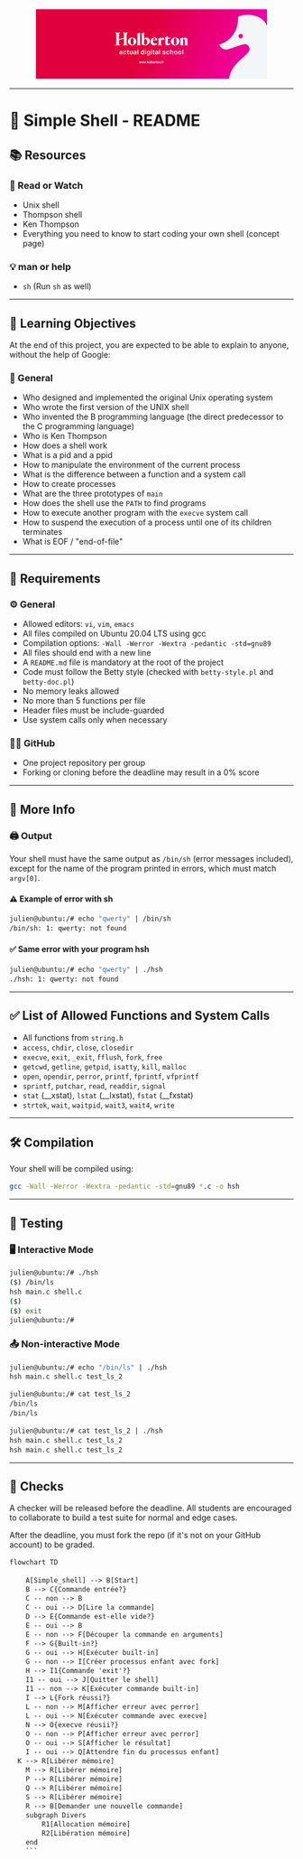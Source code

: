 <div align="center"><img src="https://github.com/ksyv/holbertonschool-web_front_end/blob/main/baniere_holberton.png"></div>

---

# 🐚 Simple Shell - README

## 📚 Resources

### 📖 Read or Watch

- Unix shell
- Thompson shell
- Ken Thompson
- Everything you need to know to start coding your own shell (concept page)

### 💡 man or help

- `sh` (Run `sh` as well)

---

## 🎯 Learning Objectives

At the end of this project, you are expected to be able to explain to anyone, without the help of Google:

### 🧠 General

- Who designed and implemented the original Unix operating system
- Who wrote the first version of the UNIX shell
- Who invented the B programming language (the direct predecessor to the C programming language)
- Who is Ken Thompson
- How does a shell work
- What is a pid and a ppid
- How to manipulate the environment of the current process
- What is the difference between a function and a system call
- How to create processes
- What are the three prototypes of `main`
- How does the shell use the `PATH` to find programs
- How to execute another program with the `execve` system call
- How to suspend the execution of a process until one of its children terminates
- What is EOF / "end-of-file"

---

## 📌 Requirements

### ⚙️ General

- Allowed editors: `vi`, `vim`, `emacs`
- All files compiled on Ubuntu 20.04 LTS using gcc
- Compilation options: `-Wall -Werror -Wextra -pedantic -std=gnu89`
- All files should end with a new line
- A `README.md` file is mandatory at the root of the project
- Code must follow the Betty style (checked with `betty-style.pl` and `betty-doc.pl`)
- No memory leaks allowed
- No more than 5 functions per file
- Header files must be include-guarded
- Use system calls only when necessary

### 🧑‍💻 GitHub

- One project repository per group
- Forking or cloning before the deadline may result in a 0% score

---

## 🧾 More Info

### 🖨️ Output

Your shell must have the same output as `/bin/sh` (error messages included), except for the name of the program printed in errors, which must match `argv[0]`.

#### ⚠️ Example of error with sh

```sh
julien@ubuntu:/# echo "qwerty" | /bin/sh
/bin/sh: 1: qwerty: not found
```

#### ✅ Same error with your program hsh

```sh
julien@ubuntu:/# echo "qwerty" | ./hsh
./hsh: 1: qwerty: not found
```

---

## ✅ List of Allowed Functions and System Calls

- All functions from `string.h`
- `access`, `chdir`, `close`, `closedir`
- `execve`, `exit`, `_exit`, `fflush`, `fork`, `free`
- `getcwd`, `getline`, `getpid`, `isatty`, `kill`, `malloc`
- `open`, `opendir`, `perror`, `printf`, `fprintf`, `vfprintf`
- `sprintf`, `putchar`, `read`, `readdir`, `signal`
- `stat` (__xstat), `lstat` (__lxstat), `fstat` (__fxstat)
- `strtok`, `wait`, `waitpid`, `wait3`, `wait4`, `write`

---

## 🛠️ Compilation

Your shell will be compiled using:

```sh
gcc -Wall -Werror -Wextra -pedantic -std=gnu89 *.c -o hsh
```

---

## 🧪 Testing

### 🖥️ Interactive Mode

```sh
julien@ubuntu:/# ./hsh
($) /bin/ls
hsh main.c shell.c
($)
($) exit
julien@ubuntu:/#
```

### 📤 Non-interactive Mode

```sh
julien@ubuntu:/# echo "/bin/ls" | ./hsh
hsh main.c shell.c test_ls_2
```

```sh
julien@ubuntu:/# cat test_ls_2
/bin/ls
/bin/ls
```

```sh
julien@ubuntu:/# cat test_ls_2 | ./hsh
hsh main.c shell.c test_ls_2
hsh main.c shell.c test_ls_2
```

---

## 🧪 Checks

A checker will be released before the deadline. All students are encouraged to collaborate to build a test suite for normal and edge cases.

After the deadline, you must fork the repo (if it's not on your GitHub account) to be graded.

```mermaid
flowchart TD

    A[Simple_shell] --> B[Start]
    B --> C{Commande entrée?}
    C -- non --> B
    C -- oui --> D[Lire la commande]
    D --> E{Commande est-elle vide?}
    E -- oui --> B
    E -- non --> F[Découper la commande en arguments]
    F --> G{Built-in?}
    G -- oui --> H[Exécuter built-in]
    G -- non --> I[Créer processus enfant avec fork]
    H --> I1{Commande 'exit'?}
    I1 -- oui --> J[Quitter le shell]
    I1 -- non --> K[Exécuter commande built-in]
    I --> L{Fork réussi?}
    L -- non --> M[Afficher erreur avec perror]
    L -- oui --> N[Exécuter commande avec execve]
    N --> O{execve réusii?}
    O -- non --> P[Afficher erreur avec perror]
    O -- oui --> S[Afficher le résultat]
    I -- oui --> Q[Attendre fin du processus enfant]
  K --> R[Libérer mémoire]
    M --> R[Libérer mémoire]
    P --> R[Libérer mémoire]
    Q --> R[Libérer mémoire]
    S --> R[Libérer mémoire]
    R --> B[Demander une nouvelle commande]
    subgraph Divers
        R1[Allocation mémoire]
        R2[Libération mémoire]
    end
	```
